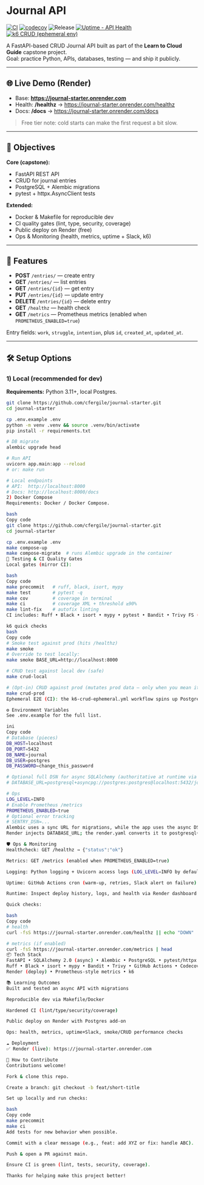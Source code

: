 # Journal API

[![CI](https://github.com/cfergile/journal-starter/actions/workflows/ci.yml/badge.svg)](https://github.com/cfergile/journal-starter/actions/workflows/ci.yml)
[![codecov](https://codecov.io/gh/cfergile/journal-starter/branch/main/graph/badge.svg)](https://codecov.io/gh/cfergile/journal-starter)
![Release](https://img.shields.io/github/v/release/cfergile/journal-starter?sort=semver)
[![Uptime - API Health](https://github.com/cfergile/journal-starter/actions/workflows/uptime.yml/badge.svg)](https://github.com/cfergile/journal-starter/actions/workflows/uptime.yml)
[![k6 CRUD (ephemeral env)](https://github.com/cfergile/journal-starter/actions/workflows/k6-crud-ephemeral.yml/badge.svg)](https://github.com/cfergile/journal-starter/actions/workflows/k6-crud-ephemeral.yml)

A FastAPI-based CRUD Journal API built as part of the **Learn to Cloud Guide** capstone project.  
Goal: practice Python, APIs, databases, testing — and ship it publicly.

---

## 🌐 Live Demo (Render)

- Base: **https://journal-starter.onrender.com**  
- Health: **/healthz** → https://journal-starter.onrender.com/healthz  
- Docs: **/docs** → https://journal-starter.onrender.com/docs

> Free tier note: cold starts can make the first request a bit slow.

---

## 🎯 Objectives

**Core (capstone):**
- FastAPI REST API
- CRUD for journal entries
- PostgreSQL + Alembic migrations
- pytest + httpx.AsyncClient tests

**Extended:**
- Docker & Makefile for reproducible dev
- CI quality gates (lint, type, security, coverage)
- Public deploy on Render (free)
- Ops & Monitoring (health, metrics, uptime + Slack, k6)

---

## 🚀 Features

- **POST** `/entries/` — create entry  
- **GET** `/entries/` — list entries  
- **GET** `/entries/{id}` — get entry  
- **PUT** `/entries/{id}` — update entry  
- **DELETE** `/entries/{id}` — delete entry  
- **GET** `/healthz` — health check  
- **GET** `/metrics` — Prometheus metrics (enabled when `PROMETHEUS_ENABLED=true`)

Entry fields: `work`, `struggle`, `intention`, plus `id`, `created_at`, `updated_at`.

---

## 🛠 Setup Options

### 1) Local (recommended for dev)

**Requirements:** Python 3.11+, local Postgres.

```bash
git clone https://github.com/cfergile/journal-starter.git
cd journal-starter

cp .env.example .env
python -m venv .venv && source .venv/bin/activate
pip install -r requirements.txt

# DB migrate
alembic upgrade head

# Run API
uvicorn app.main:app --reload
# or: make run

# Local endpoints
# API:  http://localhost:8000
# Docs: http://localhost:8000/docs
2) Docker Compose
Requirements: Docker / Docker Compose.

bash
Copy code
git clone https://github.com/cfergile/journal-starter.git
cd journal-starter

cp .env.example .env
make compose-up
make compose-migrate  # runs Alembic upgrade in the container
🧪 Testing & CI Quality Gates
Local gates (mirror CI):

bash
Copy code
make precommit   # ruff, black, isort, mypy
make test        # pytest -q
make cov         # coverage in terminal
make ci          # coverage XML + threshold ≥90%
make lint-fix    # autofix linting
CI includes: Ruff • Black • isort • mypy • pytest • Bandit • Trivy FS (passing) • Codecov.

k6 quick checks
bash
Copy code
# Smoke test against prod (hits /healthz)
make smoke
# Override to test locally:
make smoke BASE_URL=http://localhost:8000

# CRUD test against local dev (safe)
make crud-local

# (Opt-in) CRUD against prod (mutates prod data — only when you mean it)
make crud-prod
Ephemeral E2E (CI): the k6-crud-ephemeral.yml workflow spins up Postgres → runs Alembic → starts the API → runs the k6 CRUD test. Does not touch prod/staging.

⚙️ Environment Variables
See .env.example for the full list.

ini
Copy code
# Database (pieces)
DB_HOST=localhost
DB_PORT=5432
DB_NAME=journal
DB_USER=postgres
DB_PASSWORD=change_this_password

# Optional full DSN for async SQLAlchemy (authoritative at runtime via settings.database_url)
# DATABASE_URL=postgresql+asyncpg://postgres:postgres@localhost:5432/journal

# Ops
LOG_LEVEL=INFO
# Enable Prometheus /metrics
PROMETHEUS_ENABLED=true
# Optional error tracking
# SENTRY_DSN=...
Alembic uses a sync URL for migrations, while the app uses the async DSN at runtime.
Render injects DATABASE_URL; the render.yaml converts it to postgresql+asyncpg:// on start.

🛡️ Ops & Monitoring
Healthcheck: GET /healthz → {"status":"ok"}

Metrics: GET /metrics (enabled when PROMETHEUS_ENABLED=true)

Logging: Python logging + Uvicorn access logs (LOG_LEVEL=INFO by default)

Uptime: GitHub Actions cron (warm-up, retries, Slack alert on failure)

Runtime: Inspect deploy history, logs, and health via Render dashboard

Quick checks:

bash
Copy code
# health
curl -fsS https://journal-starter.onrender.com/healthz || echo "DOWN"

# metrics (if enabled)
curl -fsS https://journal-starter.onrender.com/metrics | head
📦 Tech Stack
FastAPI • SQLAlchemy 2.0 (async) • Alembic • PostgreSQL • pytest/httpx
Ruff • Black • isort • mypy • Bandit • Trivy • GitHub Actions • Codecov
Render (deploy) • Prometheus-style metrics • k6

📚 Learning Outcomes
Built and tested an async API with migrations

Reproducible dev via Makefile/Docker

Hardened CI (lint/type/security/coverage)

Public deploy on Render with Postgres add-on

Ops: health, metrics, uptime+Slack, smoke/CRUD performance checks

☁️ Deployment
✅ Render (live): https://journal-starter.onrender.com

🤝 How to Contribute
Contributions welcome!

Fork & clone this repo.

Create a branch: git checkout -b feat/short-title

Set up locally and run checks:

bash
Copy code
make precommit
make ci
Add tests for new behavior when possible.

Commit with a clear message (e.g., feat: add XYZ or fix: handle ABC).

Push & open a PR against main.

Ensure CI is green (lint, tests, security, coverage).

Thanks for helping make this project better!
